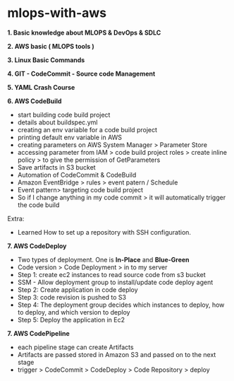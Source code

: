 # mlops-with-aws

**1. Basic knowledge about MLOPS & DevOps & SDLC**

**2. AWS basic ( MLOPS tools )**

**3. Linux Basic Commands**

**4. GIT - CodeCommit - Source code Management**

**5. YAML Crash Course**

**6. AWS CodeBuild**
   - start building code build project
   - details about buildspec.yml
   - creating an env variable for a code build project
   - printing default env variable in AWS
   - creating parameters on AWS System Manager > Parameter Store
   - accessing parameter from IAM > code build project roles > create inline policy > to give the permission of GetParameters
   - Save artifacts in S3 bucket
   - Automation of CodeCommit & CodeBuild
   - Amazon EventBridge > rules > event patern / Schedule
   - Event pattern> targeting code build project
   - So if I change anything in my code commit > it will automatically trigger the code build
     
Extra:
 - Learned How to set up a repository with SSH configuration.

**7. AWS CodeDeploy**
  - Two types of deployment. One is **In-Place** and **Blue-Green**
  - Code version > Code Deployment > in to my server
  - Step 1: create ec2 instances to read source code from s3 bucket
  - SSM - Allow deployment group to install/update code deploy agent
  - Step 2: Create application in code deploy
  - Step 3: code revision is pushed to S3
  - Step 4: The deployment group decides which instances to deploy, how to deploy, and which version to deploy
  - Step 5: Deploy the application in Ec2

**7. AWS CodePipeline**
  - each pipeline stage can create Artifacts
  - Artifacts are passed stored in Amazon S3 and passed on to the next stage
  - trigger > CodeCommit > CodeDeploy > Code Repository > deploy
